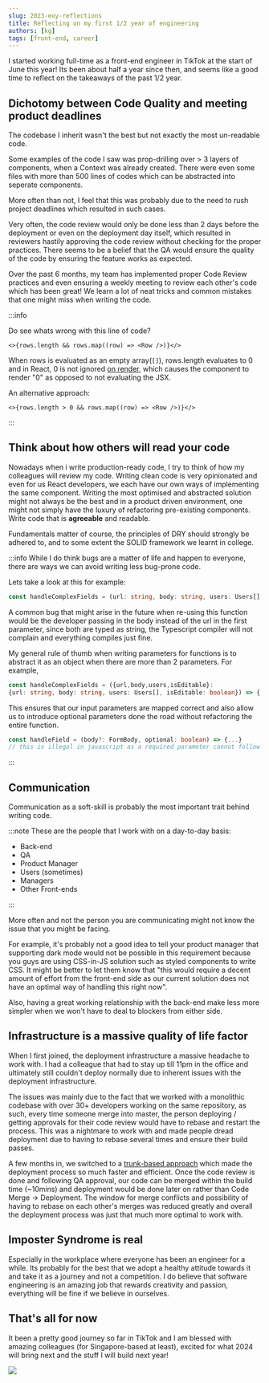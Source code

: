 ```yaml
---
slug: 2023-eoy-reflections
title: Reflecting on my first 1/2 year of engineering
authors: [kg]
tags: [front-end, career]
---
```


I started working full-time as a front-end engineer in TikTok at the start of June this year! Its been about half a year since then, and seems like a good time to reflect on the takeaways of the past 1/2 year.

## Dichotomy between Code Quality and meeting product deadlines

The codebase I inherit wasn't the best but not exactly the most un-readable code.

Some examples of the code I saw was prop-drilling over > 3 layers of components, when a Context was already created. There were even some files with more than 500 lines of codes which can be abstracted into seperate components.

More often than not, I feel that this was probably due to the need to rush project deadlines which resulted in such cases.

Very often, the code review would only be done less than 2 days before the deployment or even on the deployment day itself, which resulted in reviewers hastily approving the code review without checking for the proper practices. There seems to be a belief that the QA would ensure the quality of the code by ensuring the feature works as expected.

Over the past 6 months, my team has implemented proper Code Review practices and even ensuring a weekly meeting to review each other's code which has been great! We learn a lot of neat tricks and common mistakes that one might miss when writing the code.

:::info

Do see whats wrong with this line of code?

```tsx
<>{rows.length && rows.map((row) => <Row />)}</>
```

When rows is evaluated as an empty array(`[]`), rows.length evaluates to 0 and in React, 0 is not ignored [on render](https://legacy.reactjs.org/docs/jsx-in-depth.html#booleans-null-and-undefined-are-ignored), which causes the component to render "0" as opposed to not evaluating the JSX.

An alternative approach:

```tsx
<>{rows.length > 0 && rows.map((row) => <Row />)}</>
```

:::

## Think about how others will read your code

Nowadays when i write production-ready code, I try to think of how my colleagues will review my code. Writing clean code is very opinionated and even for us React developers, we each have our own ways of implementing the same component. Writing the most optimised and abstracted solution might not always be the best and in a product driven environment, one might not simply have the luxury of refactoring pre-existing components. Write code that is **agreeable** and readable.

Fundamentals matter of course, the principles of DRY should strongly be adhered to, and to some extent the SOLID framework we learnt in college.

:::info
While I do think bugs are a matter of life and happen to everyone, there are ways we can avoid writing less bug-prone code.

Lets take a look at this for example:

```ts
const handleComplexFields = (url: string, body: string, users: Users[], isEditable: boolean) => {...}
```

A common bug that might arise in the future when re-using this function would be the developer passing in the body instead of the url in the first parameter, since both are typed as string, the Typescript compiler will not complain and everything compiles just fine.

My general rule of thumb when writing parameters for functions is to abstract it as an object when there are more than 2 parameters.
For example,

```ts
const handleComplexFields = ({url,body,users,isEditable}:
{url: string, body: string, users: Users[], isEditable: boolean}) => {...}
```

This ensures that our input parameters are mapped correct and also allow us to introduce optional parameters done the road without refactoring the entire function.

```ts
const handleField = (body?: FormBody, optional: boolean) => {...}
// this is illegal in javascript as a required parameter cannot follow an optional parameter
```

:::

## Communication

Communication as a soft-skill is probably the most important trait behind writing code.

:::note
These are the people that I work with on a day-to-day basis:

- Back-end
- QA
- Product Manager
- Users (sometimes)
- Managers
- Other Front-ends

:::

More often and not the person you are communicating might not know the issue that you might be facing.

For example, it's probably not a good idea to tell your product manager that supporting dark mode would not be possible in this requirement because you guys are using CSS-in-JS solution such as styled components to write CSS. It might be better to let them know that "this would require a decent amount of effort from the front-end side as our current solution does not have an optimal way of handling this right now".

Also, having a great working relationship with the back-end make less more simpler when we won't have to deal to blockers from either side.

## Infrastructure is a massive quality of life factor

When I first joined, the deployment infrastructure a massive headache to work with. I had a colleague that had to stay up till 11pm in the office and ultimately still couldn't deploy normally due to inherent issues with the deployment infrastructure.

The issues was mainly due to the fact that we worked with a monolithic codebase with over 30+ developers working on the same repository, as such, every time someone merge into master, the person deploying / getting approvals for their code review would have to rebase and restart the process. This was a nightmare to work with and made people dread deployment due to having to rebase several times and ensure their build passes.

A few months in, we switched to a [trunk-based approach](https://trunkbaseddevelopment.com/) which made the deployment process so much faster and efficient. Once the code review is done and following QA approval, our code can be merged within the build time (~10mins) and deployment would be done later on rather than Code Merge -> Deployment. The window for merge conflicts and possibility of having to rebase on each other's merges was reduced greatly and overall the deployment process was just that much more optimal to work with.

## Imposter Syndrome is real

Especially in the workplace where everyone has been an engineer for a while. Its probably for the best that we adopt a healthy attitude towards it and take it as a journey and not a competition. I do believe that software engineering is an amazing job that rewards creativity and passion, everything will be fine if we believe in ourselves.

## That's all for now

It been a pretty good journey so far in TikTok and I am blessed with amazing colleagues (for Singapore-based at least), excited for what 2024 will bring next and the stuff I will build next year!

<img src="https://miro.medium.com/v2/resize:fit:720/format:webp/1*zFDTdDonxDR5Rh-2rSDo9w.png"/>

